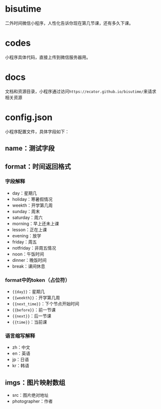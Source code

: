 # bisutime
二外时间微信小程序，人性化告诉你现在第几节课，还有多久下课。

# codes
小程序具体代码，直接上传到微信服务器用。

# docs
文档和资源目录，小程序通过访问`https://ecator.github.io/bisutime/`来请求相关资源

# config.json
小程序配置文件，具体字段如下：

## name：测试字段
## format：时间返回格式
### 字段解释
- day：星期几
- holiday：寒暑假情况
- weekth：开学第几周
- sunday：周末
- saturday：周六
- morning：早上还未上课
- lesson：正在上课
- evening：放学
- friday：周五
- notfriday：非周五情况
- noon：午饭时间
- dinner：晚饭时间
- break：课间休息
### format中的token（占位符）
- `{{day}}`：星期几
- `{{weekth}}`：开学第几周
- `{{next_time}}`：下个节点开始时间
- `{{before}}`：前一节课
- `{{next}}`：后一节课
- `{{time}}`：当前课
### 语言缩写解释
- zh：中文
- en：英语
- jp：日语
- kr：韩语
## imgs：图片映射数组
- src：图片绝对地址
- photographer：作者
